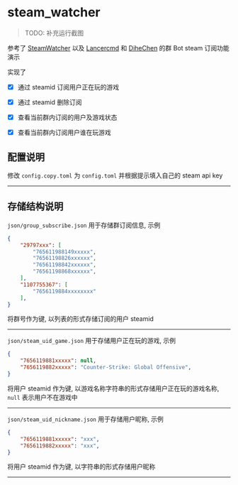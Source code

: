 # steam_watcher

> TODO: 补充运行截图

参考了 [SteamWatcher](https://github.com/SonodaHanami/Steam_watcher) 以及 [Lancercmd](https://github.com/Lancercmd) 和 [DiheChen](https://github.com/DiheChen) 的群 Bot steam 订阅功能演示

实现了
- [x] 通过 steamid 订阅用户正在玩的游戏
- [x] 通过 steamid 删除订阅
- [x] 查看当前群内订阅的用户及游戏状态
- [x] 查看当前群内订阅用户谁在玩游戏


## 配置说明

修改 `config.copy.toml` 为 `config.toml` 并根据提示填入自己的 steam api key

---

## 存储结构说明

`json/group_subscribe.json` 用于存储群订阅信息, 示例

```json
{
    "29797xxx": [
        "765611988149xxxxx",
        "76561198826xxxxxx",
        "76561198842xxxxxx",
        "76561198868xxxxxx",
    ],
    "1107755367": [
        "7656119884xxxxxxxx"
    ],
}   
```

将群号作为键, 以列表的形式存储订阅的用户 steamid

---

`json/steam_uid_game.json` 用于存储用户正在玩的游戏, 示例

```json
{
    "7656119881xxxxx": null,
    "7656119882xxxxx": "Counter-Strike: Global Offensive",
}
```

将用户 steamid 作为键, 以游戏名称字符串的形式存储用户正在玩的游戏名称, `null` 表示用户不在游戏中

---

`json/steam_uid_nickname.json` 用于存储用户昵称, 示例

```json
{
    "7656119881xxxxx": "xxx",
    "7656119882xxxxx": "xxx",
}
```

将用户 steamid 作为键, 以字符串的形式存储用户昵称

---

